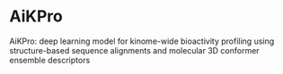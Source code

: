 # AiKPro
 AiKPro: deep learning model for kinome-wide bioactivity profiling using structure-based sequence alignments and molecular 3D conformer ensemble descriptors
